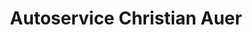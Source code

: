 ---
title: "Autoservice Christian Auer"
url: /aschau-im-chiemgau/autoservice-christian-auer/
shop: Autowerkstatt
---